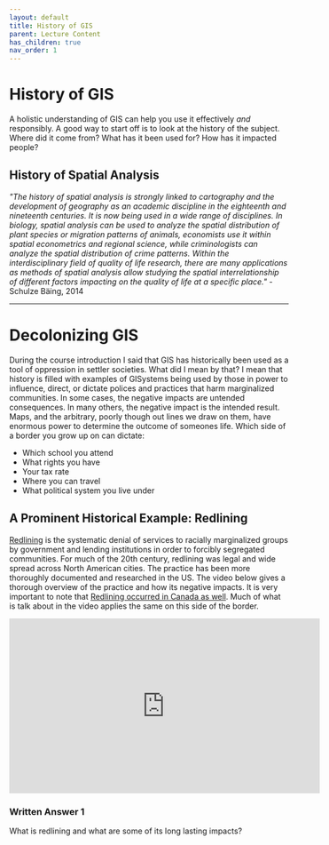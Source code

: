 ```yaml
---
layout: default
title: History of GIS
parent: Lecture Content
has_children: true
nav_order: 1
---
```



# History of GIS

A holistic understanding of GIS can help you use it effectively *and* responsibly.  A good way to start off is to look at the history of the subject.  Where did it come from?  What has it been used for?  How has it impacted people?

## History of Spatial Analysis 

*"The history of spatial analysis is strongly linked to cartography and the development of geography as an academic discipline in the eighteenth and nineteenth centuries. It is now being used in a wide range of disciplines. In biology, spatial analysis can be used to analyze the spatial distribution of plant species or migration patterns of animals, economists use it within spatial econometrics and regional science, while criminologists can analyze the spatial distribution of crime patterns. Within the interdisciplinary field of quality of life research, there are many applications as methods of spatial analysis allow studying the spatial interrelationship of different factors impacting on the quality of life at a specific place."*  - Schulze Bäing, 2014


---

# Decolonizing GIS

During the course introduction I said that GIS has historically been used as a tool of oppression in settler societies.  What did I mean by that?  I mean that history is filled with examples of GISystems being used by those in power to influence, direct, or dictate polices and practices that harm marginalized communities.  In some cases, the negative impacts are untended consequences.  In many others, the negative impact is the intended result.  Maps, and the arbitrary, poorly though out lines we draw on them, have enormous power to determine the outcome of someones life.  Which side of a border you grow up on can dictate:

* Which school you attend
* What rights you have
* Your tax rate
* Where you can travel
* What political system you live under


## A Prominent Historical Example: Redlining

[Redlining](https://en.wikipedia.org/wiki/Redlining) is the systematic denial of services to racially marginalized groups by government and lending institutions in order to forcibly segregated communities.  For much of the 20th century, redlining was legal and wide spread across North American cities.  The practice has been more thoroughly documented and researched in the US.  The video below gives a thorough overview of the practice and how its negative impacts.  It is very important to note that [Redlining occurred in Canada as well](https://www.jstor.org/stable/43100660).  Much of what is talk about in the video applies the same on this side of the border.


<iframe width="560" height="315" src="https://www.youtube.com/embed/pu2sKNJMH-k" title="YouTube video player" frameborder="0" allow="accelerometer; autoplay; clipboard-write; encrypted-media; gyroscope; picture-in-picture" allowfullscreen></iframe>

### Written Answer 1

What is redlining and what are some of its long lasting impacts?





<!-- 
<details open markdown="block">
  <summary>
    Table of contents
  </summary>
  {: .text-delta }
1. TOC
{:toc}
</details>
--- -->
<!-- 
# Evolution of Cartography

The earliest maps presented diverse and abstract representations of reality.  They used very different medium than we do today today, and are sometimes quite difficult to see as maps today.  

<div style="overflow: hidden;
  padding-top: 56.25%;
  position: relative">
  <iframe src="content/EarlyHistoy.html" title="Processes" scrolling="no" frameborder="0"
    style="border: 0;
   height: 100%;
   left: 0;
   position: absolute;
   top: 0;
   width: 100%;">
   <p>Your browser does not support iframes.</p>
 </iframe>
</div>
<a href="content/EarlyHistoy.html" target="_blank">View slides in new tab</a>

---

# Systematic Data Collection

As agricultural societies coalesced and grew methods for the systematic collection of information were developed and the first surveys were conducted.  Methods were needed to conduct agricultural surveys, construct buildings, and create plan settlements.  Objects needed to be drawn to scale for accurate representations.

<div style="overflow: hidden;
  padding-top: 56.25%;
  position: relative">
  <iframe src="content/Surveys.html" title="Processes" scrolling="no" frameborder="0"
    style="border: 0;
   height: 100%;
   left: 0;
   position: absolute;
   top: 0;
   width: 100%;">
   <p>Your browser does not support iframes.</p>
 </iframe>
</div>
<a href="content/Surveys.html" target="_blank">View slides in new tab</a>


---

# Assessment Questions

### QC1 

Cartography developed in many cultures around the world independently [T/F]

### QC2

A ______ is a naturally occurring magnet.  They were first used by the ______ civilization in present day Mexico to orient their buildings and towns.

### QC3

The compass as we know it today originated in China during the _____ Dynasty was first used for navigation during the ______ Dynasty.

 -->